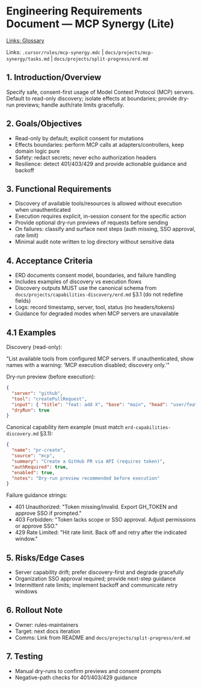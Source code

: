 ---
---

# Engineering Requirements Document — MCP Synergy (Lite)

[Links: Glossary](../../docs/glossary.md)

Links: `.cursor/rules/mcp-synergy.mdc` | `docs/projects/mcp-synergy/tasks.md` | `docs/projects/split-progress/erd.md`

## 1. Introduction/Overview

Specify safe, consent-first usage of Model Context Protocol (MCP) servers. Default to read-only discovery; isolate effects at boundaries; provide dry-run previews; handle auth/rate limits gracefully.

## 2. Goals/Objectives

- Read-only by default; explicit consent for mutations
- Effects boundaries: perform MCP calls at adapters/controllers, keep domain logic pure
- Safety: redact secrets; never echo authorization headers
- Resilience: detect 401/403/429 and provide actionable guidance and backoff

## 3. Functional Requirements

- Discovery of available tools/resources is allowed without execution when unauthenticated
- Execution requires explicit, in-session consent for the specific action
- Provide optional dry-run previews of requests before sending
- On failures: classify and surface next steps (auth missing, SSO approval, rate limit)
- Minimal audit note written to log directory without sensitive data

## 4. Acceptance Criteria

- ERD documents consent model, boundaries, and failure handling
- Includes examples of discovery vs execution flows
- Discovery outputs MUST use the canonical schema from `docs/projects/capabilities-discovery/erd.md` §3.1 (do not redefine fields)
- Logs: record timestamp, server, tool, status (no headers/tokens)
- Guidance for degraded modes when MCP servers are unavailable

## 4.1 Examples

Discovery (read-only):

"List available tools from configured MCP servers. If unauthenticated, show names with a warning: 'MCP execution disabled; discovery only.'"

Dry-run preview (before execution):

```json
{
  "server": "github",
  "tool": "createPullRequest",
  "input": { "title": "feat: add X", "base": "main", "head": "user/feat-x" },
  "dryRun": true
}
```

Canonical capability item example (must match `erd-capabilities-discovery.md` §3.1):

```json
{
  "name": "pr-create",
  "source": "mcp",
  "summary": "Create a GitHub PR via API (requires token)",
  "authRequired": true,
  "enabled": true,
  "notes": "Dry-run preview recommended before execution"
}
```

Failure guidance strings:

- 401 Unauthorized: "Token missing/invalid. Export GH_TOKEN and approve SSO if prompted."
- 403 Forbidden: "Token lacks scope or SSO approval. Adjust permissions or approve SSO."
- 429 Rate Limited: "Hit rate limit. Back off and retry after the indicated window."

## 5. Risks/Edge Cases

- Server capability drift; prefer discovery-first and degrade gracefully
- Organization SSO approval required; provide next-step guidance
- Intermittent rate limits; implement backoff and communicate retry windows

## 6. Rollout Note

- Owner: rules-maintainers
- Target: next docs iteration
- Comms: Link from README and `docs/projects/split-progress/erd.md`

## 7. Testing

- Manual dry-runs to confirm previews and consent prompts
- Negative-path checks for 401/403/429 guidance
